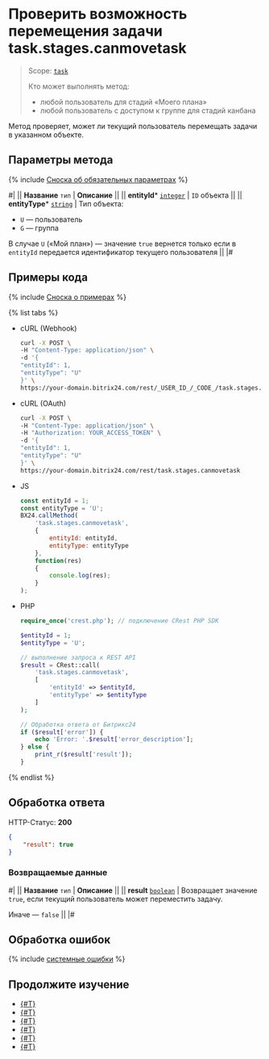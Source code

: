 # Проверить возможность перемещения задачи task.stages.canmovetask

> Scope: [`task`](../../scopes/permissions.md)
>
> Кто может выполнять метод:
> - любой пользователь для стадий «Моего плана»
> - любой пользователь с доступом к группе для стадий канбана

Метод проверяет, может ли текущий пользователь перемещать задачи в указанном объекте.

## Параметры метода

{% include [Сноска об обязательных параметрах](../../../_includes/required.md) %}

#|
|| **Название**
`тип` | **Описание** ||
|| **entityId***
[`integer`](../../data-types.md) | `ID` объекта ||
|| **entityType***
[`string`](../../data-types.md) | Тип объекта: 
- `U` — пользователь
- `G` — группа

В случае `U` («Мой план») — значение `true` вернется только если в `entityId` передается идентификатор текущего пользователя ||
|#

## Примеры кода

{% include [Сноска о примерах](../../../_includes/examples.md) %}

{% list tabs %}

- cURL (Webhook)

    ```bash
    curl -X POST \
    -H "Content-Type: application/json" \
    -d '{
    "entityId": 1,
    "entityType": "U"
    }' \
    https://your-domain.bitrix24.com/rest/_USER_ID_/_CODE_/task.stages.canmovetask
    ```

- cURL (OAuth)

    ```bash
    curl -X POST \
    -H "Content-Type: application/json" \
    -H "Authorization: YOUR_ACCESS_TOKEN" \
    -d '{
    "entityId": 1,
    "entityType": "U"
    }' \
    https://your-domain.bitrix24.com/rest/task.stages.canmovetask
    ```

- JS

    ```js
    const entityId = 1;
    const entityType = 'U';
    BX24.callMethod(
        'task.stages.canmovetask',
        {
            entityId: entityId,
            entityType: entityType
        },
        function(res)
        {
            console.log(res);
        }
    );
    ```

- PHP

    ```php
    require_once('crest.php'); // подключение CRest PHP SDK

    $entityId = 1;
    $entityType = 'U';

    // выполнение запроса к REST API
    $result = CRest::call(
        'task.stages.canmovetask',
        [
            'entityId' => $entityId,
            'entityType' => $entityType
        ]
    );

    // Обработка ответа от Битрикс24
    if ($result['error']) {
        echo 'Error: '.$result['error_description'];
    } else {
        print_r($result['result']);
    }
    ```

{% endlist %}

## Обработка ответа

HTTP-Статус: **200**

```json
{
    "result": true
}
```

### Возвращаемые данные

#|
|| **Название**
`тип` | **Описание** ||
|| **result** 
[`boolean`](../../data-types.md) | Возвращает значение `true`, если текущий пользователь может переместить задачу.

Иначе — `false`
||
|#

## Обработка ошибок

{% include [системные ошибки](../../../_includes/system-errors.md) %}

## Продолжите изучение 

- [{#T}](./index.md)
- [{#T}](./task-stages-add.md)
- [{#T}](./task-stages-update.md)
- [{#T}](./task-stages-get.md)
- [{#T}](./task-stages-move-task.md)
- [{#T}](./task-stages-delete.md)